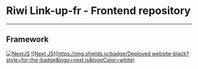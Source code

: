 ﻿# Riwi Link-up-fr - Frontend repository
 ---
 ## Framework
[![NextJS](https://miro.medium.com/v2/resize:fit:1000/1*KDMx1YspSrBcFJG-NDZgDg.png)](https://nextjs.org/docs)
[![Next JS](https://img.shields.io/badge/Deployed website-black?style=for-the-badge&logo=next.js&logoColor=white)](https://www.riwilinkup.com/)




